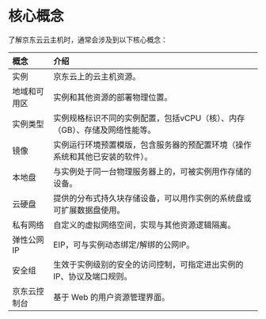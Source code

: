 # 核心概念
了解京东云云主机时，通常会涉及到以下核心概念：

概念|介绍
:---|:---
实例| 京东云上的云主机资源。
地域和可用区|实例和其他资源的部署物理位置。
实例类型|实例规格标识不同的实例配置，包括vCPU（核）、内存（GB）、存储及网络性能等。
镜像|实例运行环境预置模版，包含服务器的预配置环境（操作系统和其他已安装的软件）。
本地盘|与实例处于同一台物理服务器上的，可被实例用作存储的设备。
云硬盘|提供的分布式持久块存储设备，可以用作实例的系统盘或可扩展数据盘使用。
私有网络|自定义的虚拟网络空间，实现与其他资源逻辑隔离。
弹性公网IP|EIP，可与实例动态绑定/解绑的公网IP。
安全组|生效于实例级别的安全的访问控制，可指定进出实例的IP、协议及端口规则。
京东云控制台|基于 Web 的用户资源管理界面。


